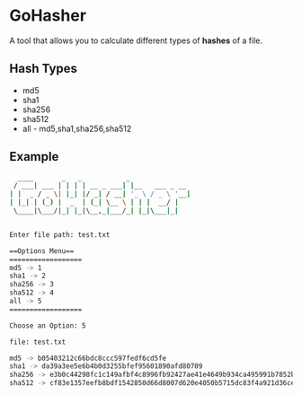 # GoHasher

A tool that allows you to calculate different types of **hashes** of a file.

## Hash Types

* md5
* sha1
* sha256
* sha512
* all - md5,sha1,sha256,sha512

## Example

```bash
  ____       _   _           _               
 / ___| ___ | | | | __ _ ___| |__   ___ _ __ 
| |  _ / _ \| |_| |/ _| / __| '_ \ / _ \ '__|
| |_| | (_) |  _  | (_| \__ \ | | |  __/ |   
 \____|\___/|_| |_|\__,_|___/_| |_|\___|_|   


Enter file path: test.txt

==Options Menu==
==================
md5 -> 1
sha1 -> 2
sha256 -> 3
sha512 -> 4
all -> 5
==================

Choose an Option: 5

file: test.txt

md5 -> b05403212c66bdc8ccc597fedf6cd5fe
sha1 -> da39a3ee5e6b4b0d3255bfef95601890afd80709
sha256 -> e3b0c44298fc1c149afbf4c8996fb92427ae41e4649b934ca495991b7852b855
sha512 -> cf83e1357eefb8bdf1542850d66d8007d620e4050b5715dc83f4a921d36ce9ce47d0d13c5d85f2b0ff8318d2877eec2f63b931bd47417a81a538327af927da3e
```
